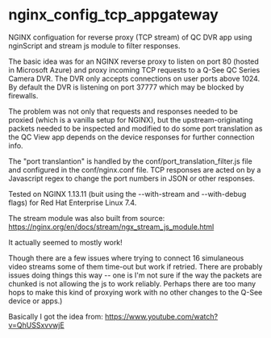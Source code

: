 # nginx_config_tcp_appgateway
NGINX configuation for reverse proxy (TCP stream) of QC DVR app using nginScript and stream js module to filter responses.

The basic idea was for an NGINX reverse proxy to listen on port 80 (hosted in Microsoft Azure) and proxy incoming TCP requests to a Q-See QC Series Camera DVR. The DVR only accepts connections on user ports above 1024. By default the DVR is listening on port 37777 which may be blocked by firewalls.

The problem was not only that requests and responses needed to be proxied (which is a vanilla setup for NGINX), but the upstream-originating packets needed to be inspected and modified to do some port translation as the QC View app depends on the device responses for further connection info.

The "port translantion" is handled by the conf/port_translation_filter.js file and configured in the conf/nginx.conf file. TCP responses are acted on by a Javascript regex to change the port numbers in JSON or other responses.

Tested on NGINX 1.13.11 (buit using the --with-stream and --with-debug flags) for Red Hat Enterprise Linux 7.4.

The stream module was also built from source:
https://nginx.org/en/docs/stream/ngx_stream_js_module.html

It actually seemed to mostly work!

Though there are a few issues where trying to connect 16 simulaneous video streams some of them time-out but work if retried.  There are probably issues doing things this way -- one is I'm not sure if the way the packets are chunked is not allowing the js to work reliably. Perhaps there are too many hops to make this kind of proxying work with no other changes to the Q-See device or apps.)

Basically I got the idea from:
https://www.youtube.com/watch?v=QhUSSxvvwjE

